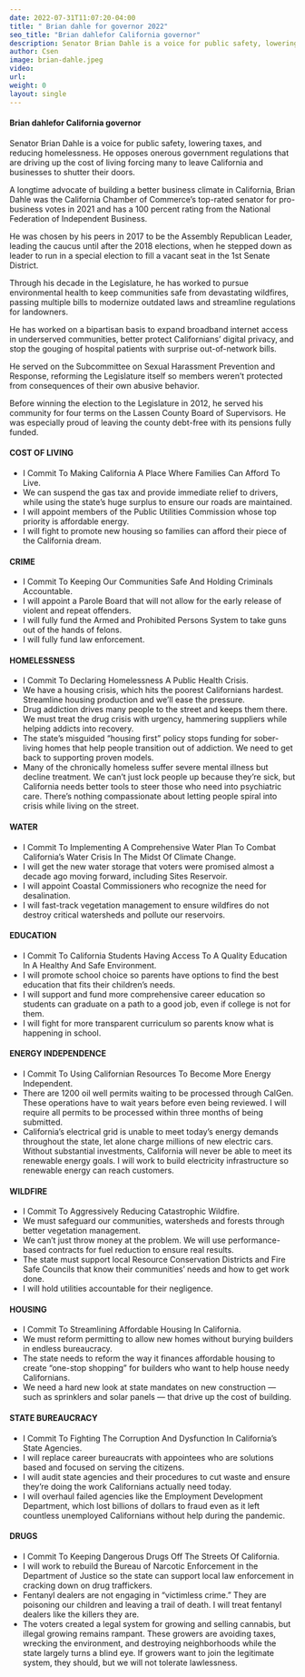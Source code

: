 ```yaml
---
date: 2022-07-31T11:07:20-04:00
title: " Brian dahle for governor 2022"
seo_title: "Brian dahlefor California governor"
description: Senator Brian Dahle is a voice for public safety, lowering taxes, and reducing homelessness.  
author: Csen
image: brian-dahle.jpeg
video:
url: 
weight: 0
layout: single
---
```

#### Brian dahlefor California governor

Senator Brian Dahle is a voice for public safety, lowering taxes, and reducing homelessness. He opposes onerous government regulations that are driving up the cost of living forcing many to leave California and businesses to shutter their doors.

A longtime advocate of building a better business climate in California, Brian Dahle was the California Chamber of Commerce’s top-rated senator for pro-business votes in 2021 and has a 100 percent rating from the National Federation of Independent Business.

He was chosen by his peers in 2017 to be the Assembly Republican Leader, leading the caucus until after the 2018 elections, when he stepped down as leader to run in a special election to fill a vacant seat in the 1st Senate District.

Through his decade in the Legislature, he has worked to pursue environmental health to keep communities safe from devastating wildfires, passing multiple bills to modernize outdated laws and streamline regulations for landowners.

He has worked on a bipartisan basis to expand broadband internet access in underserved communities, better protect Californians’ digital privacy, and stop the gouging of hospital patients with surprise out-of-network bills.

He served on the Subcommittee on Sexual Harassment Prevention and Response, reforming the Legislature itself so members weren’t protected from consequences of their own abusive behavior.

Before winning the election to the Legislature in 2012, he served his community for four terms on the Lassen County Board of Supervisors.  He was especially proud of leaving the county debt-free with its pensions fully funded.

#### COST OF LIVING
- I Commit To Making California A Place Where Families Can Afford To Live.
- We can suspend the gas tax and provide immediate relief to drivers, while using the state’s huge surplus to ensure our roads are maintained.
- I will appoint members of the Public Utilities Commission whose top priority is affordable energy.
- I will fight to promote new housing so families can afford their piece of the California dream.

#### CRIME
- I Commit To Keeping Our Communities Safe And Holding Criminals Accountable.
- I will appoint a Parole Board that will not allow for the early release of violent and repeat offenders.
- I will fully fund the Armed and Prohibited Persons System to take guns out of the hands of felons.
- I will fully fund law enforcement.

#### HOMELESSNESS
- I Commit To Declaring Homelessness A Public Health Crisis.
- We have a housing crisis, which hits the poorest Californians hardest. Streamline housing production and we’ll ease the pressure.
- Drug addiction drives many people to the street and keeps them there. We must treat the drug crisis with urgency, hammering suppliers while helping addicts into recovery.
- The state’s misguided “housing first” policy stops funding for sober-living homes that help people transition out of addiction. We need to get back to supporting proven models.
- Many of the chronically homeless suffer severe mental illness but decline treatment. We can’t just lock people up because they’re sick, but California needs better tools to steer those who need into psychiatric care. There’s nothing compassionate about letting people spiral into crisis while living on the street.

#### WATER
- I Commit To Implementing A Comprehensive Water Plan To Combat California’s Water Crisis In The Midst Of Climate Change.
- I will get the new water storage that voters were promised almost a decade ago moving forward, including Sites Reservoir.
- I will appoint Coastal Commissioners who recognize the need for desalination.
- I will fast-track vegetation management to ensure wildfires do not destroy critical watersheds and pollute our reservoirs.

#### EDUCATION
- I Commit To California Students Having Access To A Quality Education In A Healthy And Safe Environment.
- I will promote school choice so parents have options to find the best education that fits their children’s needs.
- I will support and fund more comprehensive career education so students can graduate on a path to a good job, even if college is not for them.
- I will fight for more transparent curriculum so parents know what is happening in school.

#### ENERGY INDEPENDENCE
- I Commit To Using Californian Resources To Become More Energy Independent.
- There are 1200 oil well permits waiting to be processed through CalGen. These operations have to wait years before even being reviewed. I will require all permits to be processed within three months of being submitted.
- California’s electrical grid is unable to meet today’s energy demands throughout the state, let alone charge millions of new electric cars. Without substantial investments, California will never be able to meet its renewable energy goals. I will work to build electricity infrastructure so renewable energy can reach customers.

#### WILDFIRE
- I Commit To Aggressively Reducing Catastrophic Wildfire.
- We must safeguard our communities, watersheds and forests through better vegetation management.
- We can’t just throw money at the problem. We will use performance-based contracts for fuel reduction to ensure real results.
- The state must support local Resource Conservation Districts and Fire Safe Councils that know their communities’ needs and how to get work done.
- I will hold utilities accountable for their negligence.

#### HOUSING
- I Commit To Streamlining Affordable Housing In California.
- We must reform permitting to allow new homes without burying builders in endless bureaucracy.
- The state needs to reform the way it finances affordable housing to create “one-stop shopping” for builders who want to help house needy Californians.
- We need a hard new look at state mandates on new construction — such as sprinklers and solar panels — that drive up the cost of building.

#### STATE BUREAUCRACY
- I Commit To Fighting The Corruption And Dysfunction In California’s State Agencies.
- I will replace career bureaucrats with appointees who are solutions based and focused on serving the citizens.
- I will audit state agencies and their procedures to cut waste and ensure they’re doing the work Californians actually need today.
- I will overhaul failed agencies like the Employment Development Department, which lost billions of dollars to fraud even as it left countless unemployed Californians without help during the pandemic.

#### DRUGS
- I Commit To Keeping Dangerous Drugs Off The Streets Of California.
- I will work to rebuild the Bureau of Narcotic Enforcement in the Department of Justice so the state can support local law enforcement in cracking down on drug traffickers.
- Fentanyl dealers are not engaging in “victimless crime.” They are poisoning our children and leaving a trail of death. I will treat fentanyl dealers like the killers they are.
- The voters created a legal system for growing and selling cannabis, but illegal growing remains rampant. These growers are avoiding taxes, wrecking the environment, and destroying neighborhoods while the state largely turns a blind eye. If growers want to join the legitimate system, they should, but we will not tolerate lawlessness.